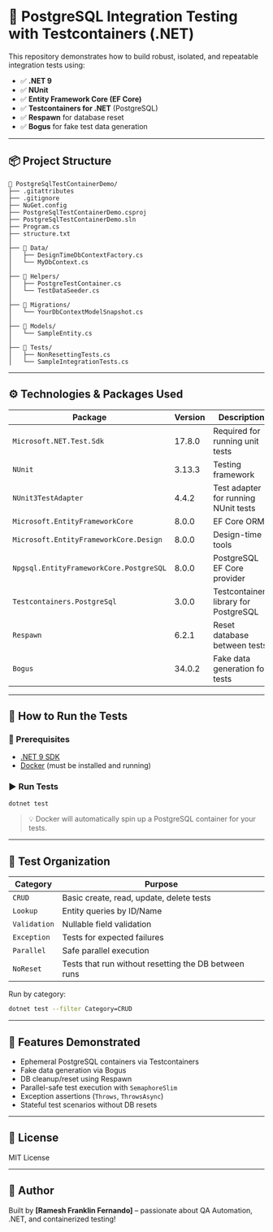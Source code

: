 
# 🧪 PostgreSQL Integration Testing with Testcontainers (.NET)

This repository demonstrates how to build robust, isolated, and repeatable integration tests using:
- ✅ **.NET 9**
- ✅ **NUnit**
- ✅ **Entity Framework Core (EF Core)**
- ✅ **Testcontainers for .NET** (PostgreSQL)
- ✅ **Respawn** for database reset
- ✅ **Bogus** for fake test data generation

---

## 📦 Project Structure

```
📁 PostgreSqlTestContainerDemo/
├── .gitattributes
├── .gitignore
├── NuGet.config
├── PostgreSqlTestContainerDemo.csproj
├── PostgreSqlTestContainerDemo.sln
├── Program.cs
├── structure.txt
│
├── 📁 Data/
│   ├── DesignTimeDbContextFactory.cs
│   └── MyDbContext.cs
│
├── 📁 Helpers/
│   ├── PostgreTestContainer.cs
│   └── TestDataSeeder.cs
│
├── 📁 Migrations/
│   └── YourDbContextModelSnapshot.cs
│
├── 📁 Models/
│   └── SampleEntity.cs
│
├── 📁 Tests/
│   ├── NonResettingTests.cs
│   └── SampleIntegrationTests.cs
```

---

## ⚙️ Technologies & Packages Used

| Package | Version | Description |
|--------|---------|-------------|
| `Microsoft.NET.Test.Sdk` | 17.8.0 | Required for running unit tests |
| `NUnit` | 3.13.3 | Testing framework |
| `NUnit3TestAdapter` | 4.4.2 | Test adapter for running NUnit tests |
| `Microsoft.EntityFrameworkCore` | 8.0.0 | EF Core ORM |
| `Microsoft.EntityFrameworkCore.Design` | 8.0.0 | Design-time tools |
| `Npgsql.EntityFrameworkCore.PostgreSQL` | 8.0.0 | PostgreSQL EF Core provider |
| `Testcontainers.PostgreSql` | 3.0.0 | Testcontainers library for PostgreSQL |
| `Respawn` | 6.2.1 | Reset database between tests |
| `Bogus` | 34.0.2 | Fake data generation for tests |

---

## 🚀 How to Run the Tests

### 🔧 Prerequisites

- [.NET 9 SDK](https://dotnet.microsoft.com/en-us/download)
- [Docker](https://www.docker.com/products/docker-desktop) (must be installed and running)

### ▶️ Run Tests

```bash
dotnet test
```

> 💡 Docker will automatically spin up a PostgreSQL container for your tests.

---

## 🧪 Test Organization

| Category | Purpose |
|----------|---------|
| `CRUD` | Basic create, read, update, delete tests |
| `Lookup` | Entity queries by ID/Name |
| `Validation` | Nullable field validation |
| `Exception` | Tests for expected failures |
| `Parallel` | Safe parallel execution |
| `NoReset` | Tests that run without resetting the DB between runs |

Run by category:

```bash
dotnet test --filter Category=CRUD
```

---

## 🧰 Features Demonstrated

- Ephemeral PostgreSQL containers via Testcontainers
- Fake data generation via Bogus
- DB cleanup/reset using Respawn
- Parallel-safe test execution with `SemaphoreSlim`
- Exception assertions (`Throws`, `ThrowsAsync`)
- Stateful test scenarios without DB resets

---

## 📝 License

MIT License

---

## 👤 Author

Built by **[Ramesh Franklin Fernando]** – passionate about QA Automation, .NET, and containerized testing!
